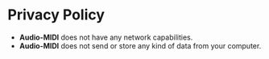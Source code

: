 # Privacy Policy

* **Audio-MIDI** does not have any network capabilities.
* **Audio-MIDI** does not send or store any kind of data from your computer.
